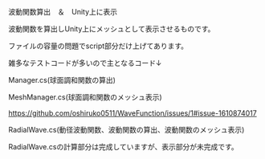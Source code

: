 波動関数算出　＆　Unity上に表示

波動関数を算出しUnity上にメッシュとして表示させるものです。

ファイルの容量の問題でscript部分だけ上げてあります。

雑多なテストコードが多いので主となるコード↓

Manager.cs(球面調和関数の算出)

MeshManager.cs(球面調和関数のメッシュ表示)

https://github.com/oshiruko0511/WaveFunction/issues/1#issue-1610874017

RadialWave.cs(動径波動関数、波動関数の算出、波動関数のメッシュ表示)

RadialWave.csの計算部分は完成していますが、表示部分が未完成です。
